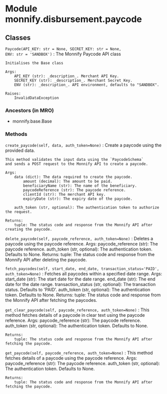 Module monnify.disbursement.paycode
===================================

Classes
-------

`Paycode(API_KEY: str = None, SECRET_KEY: str = None, ENV: str = 'SANDBOX')`
:   The Monnify Paycode API class
    
    Initialises the Base class
    
    Args:
        API_KEY (str): _description_. Merchant API Key.
        SECRET_KEY (str): _description_. Merchant Secret Key.
        ENV (str): _description_. API environment, defaults to "SANDBOX".
    
    Raises:
        InvalidDataException

### Ancestors (in MRO)

* monnify.base.Base

### Methods

`create_paycode(self, data, auth_token=None)`
:   Create a paycode using the provided data.
    
    This method validates the input data using the `PaycodeSchema` 
    and sends a POST request to the Monnify API to create a paycode.
    
    Args:
        data (dict): The data required to create the paycode. 
            amount (decimal): The amount to be paid.
            beneficiaryName (str): The name of the beneficiary.
            paycodeReference (str): The paycode reference.
            clientId (str): The merchant API key.
            expiryDate (str): The expiry date of the paycode.
    
        auth_token (str, optional): The authentication token to authorize the request. 
    
    Returns:
        tuple: The status code and response from the Monnify API after creating the paycode.

`delete_paycode(self, paycode_reference, auth_token=None)`
:   Deletes a paycode using the paycode reference.
    Args:
        paycode_reference (str): The paycode reference.
        auth_token (str, optional): The authentication token. Defaults to None.
    Returns:
        tuple: The status code and response from the Monnify API after deleting the paycode.

`fetch_paycodes(self, start_date, end_date, transaction_status='PAID', auth_token=None)`
:   Fetches all paycodes within a specified date range.
    Args:
        start_date (str): The start date for the date range.
        end_date (str): The end date for the date range.
        transaction_status (str, optional): The transaction status. Defaults to 'PAID'.
        auth_token (str, optional): The authentication token. Defaults to None.
    Returns:
        tuple: The status code and response from the Monnify API after fetching the paycodes.

`get_clear_paycode(self, paycode_reference, auth_token=None)`
:   This method fetches details of a paycode in clear text using the paycode reference.
    Args:
        paycode_reference (str): The paycode reference.
        auth_token (str, optional): The authentication token. Defaults to None.
    
    Returns:
        tuple: The status code and response from the Monnify API after fetching the paycode.

`get_paycode(self, paycode_reference, auth_token=None)`
:   This method fetches details of a paycode using the paycode reference.
    Args:
        paycode_reference (str): The paycode reference.
        auth_token (str, optional): The authentication token. Defaults to None.
    
    Returns:
        tuple: The status code and response from the Monnify API after fetching the paycode.
